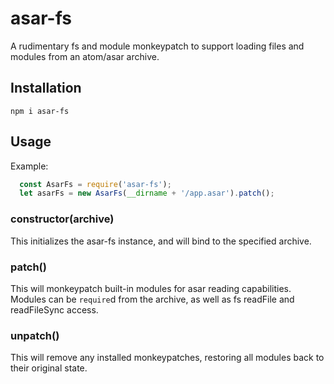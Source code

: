 # asar-fs
A rudimentary fs and module monkeypatch to support loading files and modules from an atom/asar archive.

## Installation
```npm i asar-fs```

## Usage

Example:
```javascript
  const AsarFs = require('asar-fs');
  let asarFs = new AsarFs(__dirname + '/app.asar').patch();
```

### constructor(archive)
This initializes the asar-fs instance, and will bind to the specified archive.

### patch()
This will monkeypatch built-in modules for asar reading capabilities.  Modules can be ```require```d from the archive, as well as fs readFile and readFileSync access.

### unpatch()
This will remove any installed monkeypatches, restoring all modules back to their original state.
